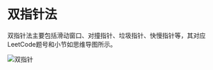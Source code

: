 # 双指针法

双指针法主要包括滑动窗口、对撞指针、垃圾指针、快慢指针等，其对应LeetCode题号和小节如思维导图所示。

![双指针](/Users/kelekele/Documents/XMind/算法/export/双指针.png)

